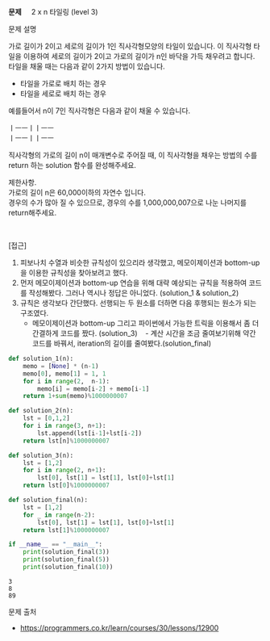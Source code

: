 
**문제**    
2 x n 타일링 (level 3)

문제 설명   

가로 길이가 2이고 세로의 길이가 1인 직사각형모양의 타일이 있습니다. 이 직사각형 타일을 이용하여 세로의 길이가 2이고 가로의 길이가 n인 바닥을 가득 채우려고 합니다. 타일을 채울 때는 다음과 같이 2가지 방법이 있습니다.   

- 타일을 가로로 배치 하는 경우   
- 타일을 세로로 배치 하는 경우   

예를들어서 n이 7인 직사각형은 다음과 같이 채울 수 있습니다.   

ㅣㅡㅡㅣㅣㅡㅡ   
ㅣㅡㅡㅣㅣㅡㅡ   

직사각형의 가로의 길이 n이 매개변수로 주어질 때, 이 직사각형을 채우는 방법의 수를 return 하는 solution 함수를 완성해주세요.   

제한사항.  
가로의 길이 n은 60,000이하의 자연수 입니다.   
경우의 수가 많아 질 수 있으므로, 경우의 수를 1,000,000,007으로 나눈 나머지를 return해주세요.   

<br>

[접근]   
1. 피보나치 수열과 비슷한 규칙성이 있으리라 생각했고, 메모이제이션과 bottom-up을 이용한 규칙성을 찾아보려고 했다.
2. 먼저 메모이제이션과 bottom-up 연습을 위해 대략 예상되는 규칙을 적용하여 코드를 작성해봤다. 그러나 역시나 정답은 아니었다. (solution_1 & solution_2)
3. 규칙은 생각보다 간단했다. 선행되는 두 원소를 더하면 다음 후행되는 원소가 되는 구조였다.
	- 메모이제이션과 bottom-up 그리고 파이썬에서 가능한 트릭을 이용해서 좀 더 간결하게 코드를 짰다. (solution_3)
    - 계산 시간을 조금 줄여보기위해 약간 코드를 바꿔서, iteration의 길이를 줄여봤다.(solution_final)


```python
def solution_1(n):
    memo = [None] * (n-1)
    memo[0], memo[1] = 1, 1
    for i in range(2,  n-1):
        memo[i] = memo[i-2] + memo[i-1]
    return 1+sum(memo)%1000000007
```


```python
def solution_2(n):
    lst = [0,1,2]
    for i in range(3, n+1):
        lst.append(lst[i-1]+lst[i-2])
    return lst[n]%1000000007
```


```python
def solution_3(n):
    lst = [1,2]
    for i in range(2, n+1):
        lst[0], lst[1] = lst[1], lst[0]+lst[1]
    return lst[0]%1000000007
```


```python
def solution_final(n):
    lst = [1,2]
    for _ in range(n-2):
        lst[0], lst[1] = lst[1], lst[0]+lst[1]
    return lst[1]%1000000007

if __name__ == "__main__":
    print(solution_final(3))
    print(solution_final(5))
    print(solution_final(10))
```

    3
    8
    89


문제 출처
- https://programmers.co.kr/learn/courses/30/lessons/12900

